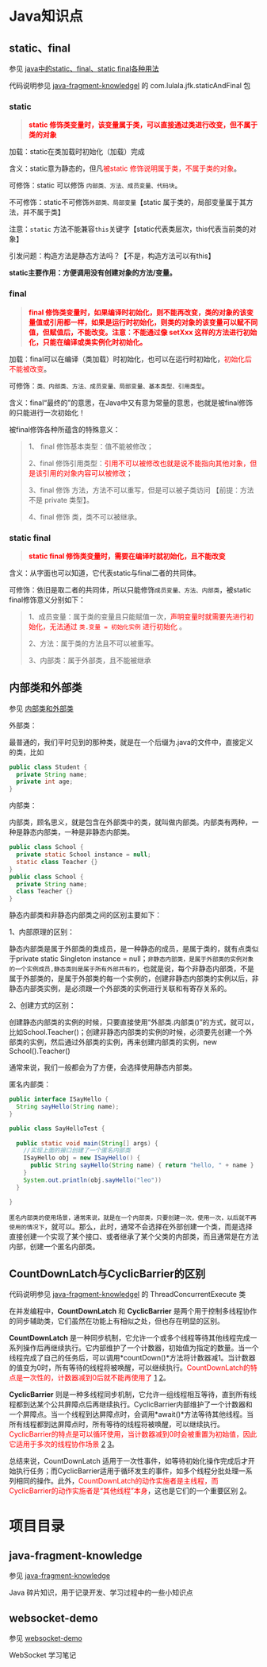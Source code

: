 # Java知识点

## static、final

参见 [java中的static、final、static final各种用法](https://blog.csdn.net/qq_44543508/article/details/102691425)

代码说明参见 [java-fragment-knowledgel](#java-fragment-knowledge) 的 com.lulala.jfk.staticAndFinal 包

### static

> <font color='red'>**static 修饰类变量时，该变量属于类，可以直接通过类进行改变，但不属于类的对象**</font>

加载：static在类加载时初始化（加载）完成

含义：static意为静态的，但凡<font color='red'>被static 修饰说明属于类，不属于类的对象</font>。

可修饰：static 可以修饰 `内部类、方法、成员变量、代码块`。

不可修饰：static不可修饰`外部类、局部变量`【static 属于类的，局部变量属于其方法，并不属于类】

注意：`static` 方法不能兼容`this`关键字【static代表类层次，this代表当前类的对象】

引发问题：构造方法是静态方法吗？【不是，构造方法可以有this】

**static主要作用：方便调用没有创建对象的方法/变量。**

### final

> <font color='red'>**final 修饰类变量时，如果编译时初始化，则不能再改变，类的对象的该变量值或引用都一样，如果是运行时初始化，则类的对象的该变量可以赋不同值，但赋值后，不能改变。注意：不能通过像 setXxx 这样的方法进行初始化，只能在编译或类实例化时初始化。**</font>

加载：final可以在编译（类加载）时初始化，也可以在运行时初始化，<font color='red'>初始化后不能被改变</font>。

可修饰：`类、内部类、方法、成员变量、局部变量、基本类型、引用类型`。

含义：final“最终的”的意思，在Java中又有意为常量的意思，也就是被final修饰的只能进行一次初始化！

被final修饰各种所蕴含的特殊意义：

> 1、 final 修饰基本类型：值不能被修改；
>
> 2、final 修饰引用类型：<font color='red'>引用不可以被修改也就是说不能指向其他对象，但是该引用的对象内容可以被修改</font>；
>
> 3、final 修饰 方法，方法不可以重写，但是可以被子类访问 【前提：方法不是 private 类型】。
>
> 4、final 修饰 类，类不可以被继承。

### static final

> <font color='red'>**static final 修饰类变量时，需要在编译时就初始化，且不能改变**</font>

含义：从字面也可以知道，它代表static与final二者的共同体。

可修饰：依旧是取二者的共同体，所以只能修饰`成员变量、方法、内部类`，被static final修饰意义分别如下：

> 1、成员变量：属于类的变量且只能赋值一次，<font color='red'>声明变量时就需要先进行初始化，无法通过 `类.变量 = 初始化实例` 进行初始化</font> 。
>
> 2、方法：属于类的方法且不可以被重写。
>
> 3、内部类：属于外部类，且不能被继承

## 内部类和外部类

参见 [内部类和外部类](https://blog.csdn.net/qq_35688140/article/details/89195016)

外部类：

最普通的，我们平时见到的那种类，就是在一个后缀为.java的文件中，直接定义的类，比如

```java
public class Student {
  private String name;
  private int age;
}
```

内部类：

内部类，顾名思义，就是包含在外部类中的类，就叫做内部类。内部类有两种，一种是静态内部类，一种是非静态内部类。

```java
public class School {
  private static School instance = null;
  static class Teacher {}
}
public class School {
  private String name;
  class Teacher {}
}
```

静态内部类和非静态内部类之间的区别主要如下：

1、内部原理的区别：

静态内部类是属于外部类的类成员，是一种静态的成员，是属于类的，就有点类似于private static Singleton instance = null；`非静态内部类，是属于外部类的实例对象的一个实例成员,静态类则是属于所有外部共有的`，也就是说，每个非静态内部类，不是属于外部类的，是属于外部类的每一个实例的，创建非静态内部类的实例以后，非静态内部类实例，是必须跟一个外部类的实例进行关联和有寄存关系的。

2、创建方式的区别：

创建静态内部类的实例的时候，只要直接使用“外部类.内部类()”的方式，就可以，比如School.Teacher()；创建非静态内部类的实例的时候，必须要先创建一个外部类的实例，然后通过外部类的实例，再来创建内部类的实例，new School().Teacher()

通常来说，我们一般都会为了方便，会选择使用静态内部类。

匿名内部类：

```java
public interface ISayHello {
  String sayHello(String name);
}

public class SayHelloTest {
  
  public static void main(String[] args) {
    //实现上面的接口创建了一个匿名内部类
    ISayHello obj = new ISayHello() {
      public String sayHello(String name) { return "hello, " + name }
    }
    System.out.println(obj.sayHello("leo"))
  }

}
```

`匿名内部类的使用场景，通常来说，就是在一个内部类，只要创建一次，使用一次，以后就不再使用的情况下`，就可以。那么，此时，通常不会选择在外部创建一个类，而是选择直接创建一个实现了某个接口、或者继承了某个父类的内部类，而且通常是在方法内部，创建一个匿名内部类。

## CountDownLatch与CyclicBarrier的区别

代码说明参见 [java-fragment-knowledgel](#java-fragment-knowledge) 的 ThreadConcurrentExecute 类

在并发编程中，**CountDownLatch** 和 **CyclicBarrier** 是两个用于控制多线程协作的同步辅助类，它们虽然在功能上有相似之处，但也存在明显的区别。

**CountDownLatch** 是一种同步机制，它允许一个或多个线程等待其他线程完成一系列操作后再继续执行。它内部维护了一个计数器，初始值为指定的数量。当一个线程完成了自己的任务后，可以调用*countDown()*方法将计数器减1。当计数器的值变为0时，所有等待的线程将被唤醒，可以继续执行。<font color='red'>CountDownLatch的特点是一次性的，计数器减到0后就不能再使用了</font> [1](https://cloud.tencent.com/developer/article/1703081) [2](https://blog.csdn.net/liangyihuai/article/details/83106584)。

**CyclicBarrier** 则是一种多线程同步机制，它允许一组线程相互等待，直到所有线程都到达某个公共屏障点后再继续执行。CyclicBarrier内部维护了一个计数器和一个屏障点。当一个线程到达屏障点时，会调用*await()*方法等待其他线程。当所有线程都到达屏障点时，所有等待的线程将被唤醒，可以继续执行。<font color='red'>CyclicBarrier的特点是可以循环使用，当计数器减到0时会被重置为初始值，因此它适用于多次的线程协作场景</font> [2](https://blog.csdn.net/liangyihuai/article/details/83106584) [3](https://blog.csdn.net/weixin_42373241/article/details/132849828)。

总结来说，CountDownLatch 适用于一次性事件，如等待初始化操作完成后才开始执行任务；而CyclicBarrier适用于循环发生的事件，如多个线程分批处理一系列相同的操作。此外，<font color='red'>CountDownLatch的动作实施者是主线程，而CyclicBarrier的动作实施者是“其他线程”本身</font>，这也是它们的一个重要区别 [2](https://blog.csdn.net/liangyihuai/article/details/83106584)。

# 项目目录

## java-fragment-knowledge

参见 [java-fragment-knowledge](../java-fragment-knowledge/README.md)

Java 碎片知识，用于记录开发、学习过程中的一些小知识点

## websocket-demo

参见 [websocket-demo](../websocket-demo/README.md)

WebSocket 学习笔记